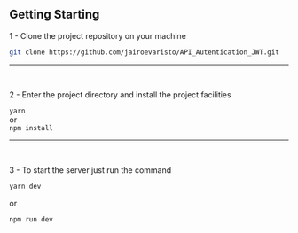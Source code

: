 ## Getting Starting

1 - Clone the project repository on your machine<br>
```bash
git clone https://github.com/jairoevaristo/API_Autentication_JWT.git
```
<hr>
<br>

2 - Enter the project directory and install the project facilities<br>

``
yarn
``
<br>or<br>
``
npm install
``
<hr>
<br>

3 - To start the server just run the command<br>

```bash
yarn dev
```
or<br>

```bash 
npm run dev
```
